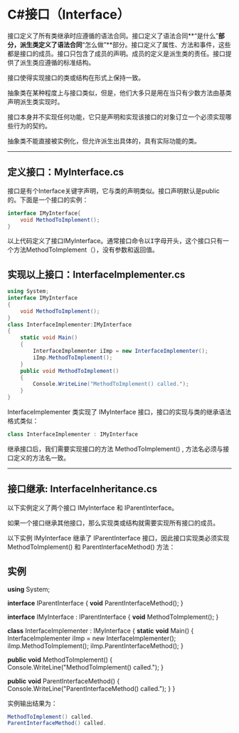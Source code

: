 # C#接口（Interface）

接口定义了所有类继承时应遵循的语法合同。接口定义了语法合同**“是什么”**部分，派生类定义了语法合同**“怎么做”**部分。接口定义了属性、方法和事件，这些都是接口的成员。接口只包含了成员的声明。成员的定义是派生类的责任。接口提供了派生类应遵循的标准结构。

 接口使得实现接口的类或结构在形式上保持一致。

抽象类在某种程度上与接口类似，但是，他们大多只是用在当只有少数方法由基类声明派生类实现时。

接口本身并不实现任何功能，它只是声明和实现该接口的对象订立一个必须实现哪些行为的契约。

抽象类不能直接被实例化，但允许派生出具体的，具有实际功能的类。

*** ***

## 定义接口：MyInterface.cs

接口是有个Interface关键字声明，它与类的声明类似。接口声明默认是public的。下面是一个接口的实例：

```C#
interface IMyInterface{
    void MethodToImplement();
}
```

以上代码定义了接口IMyInterface。通常接口命令以<kbd>I</kbd>字母开头，这个接口只有一个方法MethodToImplement（），没有参数和返回值。

## 实现以上接口：InterfaceImplementer.cs

``` C#
using System;
interface IMyInterface
{
    void MethodToImplement();
}
class InterfaceImplementer:IMyInterface
{
    static void Main()
    {
        InterfaceImplementer iImp = new InterfaceImplementer();
        iImp.MethodToImplement();
    }
    public void MethodToImplement()
    {
        Console.WriteLine("MethodToImplement() called.");
    }
}
```

InterfaceImplementer 类实现了 IMyInterface 接口，接口的实现与类的继承语法格式类似：

```C#
class InterfaceImplementer : IMyInterface
```

继承接口后，我们需要实现接口的方法 MethodToImplement() , 方法名必须与接口定义的方法名一致。

------

## 接口继承: InterfaceInheritance.cs

以下实例定义了两个接口 IMyInterface 和 IParentInterface。

如果一个接口继承其他接口，那么实现类或结构就需要实现所有接口的成员。

以下实例 IMyInterface 继承了 IParentInterface 接口，因此接口实现类必须实现 MethodToImplement() 和 ParentInterfaceMethod() 方法：

## 实例

**using** System;

**interface** IParentInterface
{
  **void** ParentInterfaceMethod();
}

**interface** IMyInterface : IParentInterface
{
  **void** MethodToImplement();
}

**class** InterfaceImplementer : IMyInterface
{
  **static** **void** Main()
  {
    InterfaceImplementer iImp = new InterfaceImplementer();
    iImp.MethodToImplement();
    iImp.ParentInterfaceMethod();
  }

  **public** **void** MethodToImplement()
  {
    Console.WriteLine("MethodToImplement() called.");
  }

  **public** **void** ParentInterfaceMethod()
  {
    Console.WriteLine("ParentInterfaceMethod() called.");
  }
}

实例输出结果为：

```C#
MethodToImplement() called.
ParentInterfaceMethod() called.
```

